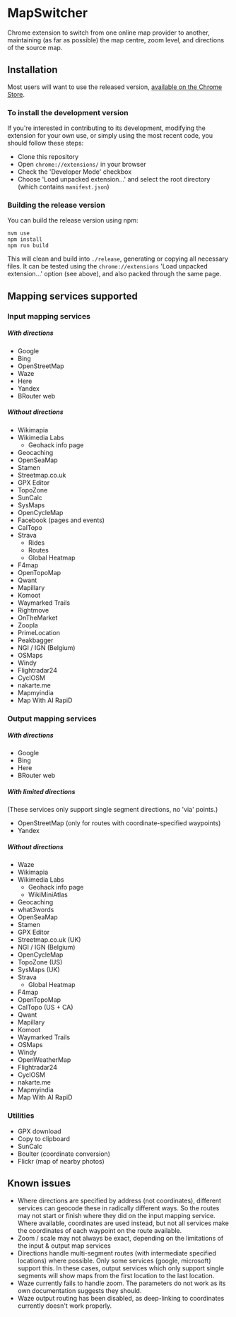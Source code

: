 # MapSwitcher

Chrome extension to switch from one online map provider to another, maintaining (as far as possible) the map centre, zoom level, and directions of the source map.

## Installation

Most users will want to use the released version, [available on the Chrome Store](https://chrome.google.com/webstore/detail/map-switcher/fanpjcbgdinjeknjikpfnldfpnnpkelb).

### To install the development version
If you're interested in contributing to its development, modifying the extension for your own use, or simply using the most recent code, you should follow these steps:
- Clone this repository
- Open `chrome://extensions/` in your browser
- Check the 'Developer Mode' checkbox
- Choose 'Load unpacked extension...' and select the root directory (which contains `manifest.json`)

### Building the release version

You can build the release version using npm:
```
nvm use
npm install
npm run build
```
This will clean and build into `./release`, generating or copying all necessary files. It can be tested using the `chrome://extensions` 'Load unpacked extension...' option (see above), and also packed through the same page.

## Mapping services supported

### Input mapping services

##### With directions
- Google
- Bing
- OpenStreetMap
- Waze
- Here
- Yandex
- BRouter web

##### Without directions
- Wikimapia
- Wikimedia Labs
  - Geohack info page
- Geocaching
- OpenSeaMap
- Stamen
- Streetmap.co.uk
- GPX Editor
- TopoZone
- SunCalc
- SysMaps
- OpenCycleMap
- Facebook (pages and events)
- CalTopo
- Strava
  - Rides
  - Routes
  - Global Heatmap
- F4map
- OpenTopoMap
- Qwant
- Mapillary
- Komoot
- Waymarked Trails
- Rightmove
- OnTheMarket
- Zoopla
- PrimeLocation
- Peakbagger
- NGI / IGN (Belgium)
- OSMaps
- Windy
- Flightradar24
- CyclOSM
- nakarte.me
- Mapmyindia
- Map With AI RapiD

### Output mapping services

##### With directions
- Google
- Bing
- Here
- BRouter web

##### With limited directions
(These services only support single segment directions, no 'via' points.)
- OpenStreetMap (only for routes with coordinate-specified waypoints)
- Yandex

##### Without directions
- Waze
- Wikimapia
- Wikimedia Labs
  - Geohack info page
  - WikiMiniAtlas
- Geocaching
- what3words
- OpenSeaMap
- Stamen
- GPX Editor
- Streetmap.co.uk (UK)
- NGI / IGN (Belgium)
- OpenCycleMap
- TopoZone (US)
- SysMaps (UK)
- Strava
  - Global Heatmap
- F4map
- OpenTopoMap
- CalTopo (US + CA)
- Qwant
- Mapillary
- Komoot
- Waymarked Trails
- OSMaps
- Windy
- OpenWeatherMap
- Flightradar24
- CyclOSM
- nakarte.me
- Mapmyindia
- Map With AI RapiD

### Utilities
- GPX download
- Copy to clipboard
- SunCalc
- Boulter (coordinate conversion)
- Flickr (map of nearby photos)

## Known issues

- Where directions are specified by address (not coordinates), different services can geocode these in radically different ways. So the routes may not start or finish where they did on the input mapping service. Where available, coordinates are used instead, but not all services make the coordinates of each waypoint on the route available.
- Zoom / scale may not always be exact, depending on the limitations of the input & output map services
- Directions handle multi-segment routes (with intermediate specified locations) where possible. Only some services (google, microsoft) support this. In these cases, output services which only support single segments will show maps from the first location to the last location.
- Waze currently fails to handle zoom. The parameters do not work as its own documentation suggests they should.
- Waze output routing has been disabled, as deep-linking to coordinates currently doesn't work properly.
